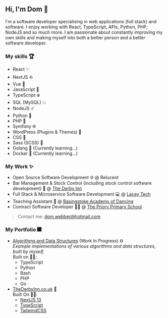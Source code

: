 ## Hi, I'm Dom 👋

I'm a software developer specialising in web applications (full stack) and software. I enjoy working with React, TypeScript, APIs, Python, PHP, NodeJS and so much more. I am passionate about constantly improving my own skills and making myself into both a better person and a better software developer.  

### My skills 🏆

- React ✨
- NextJS ⛵
- Vue 🚀
- JavaScript 📏
- TypeScript ❄️
- SQL (MySQL) 💥
- NodeJS ☄️
- Python 🐍
- PHP 🐘
- Symfony 🌐
- WordPress (Plugins & Themes) 🔌
- CSS 💄
- Sass (SCSS) 💍
- Golang 🚤 (Currently learning...)
- Docker :whale: (Currently learning...)

### My Work ✨

- Open Source Software Development 🌐 @ Relucent
- Bar Management & Stock Control (including stock control software development) 🍷 @ [The Derby Inn](https://thederbyinn.co.uk)
- Full Stack & Microservice Software Development 💻 @ [Lacey Tech](https://lacey-tech.com)
- Teaching Assistant 💃 @ [Basingstoke Academy of Dancing](https://www.basingstokeacademy.co.uk)
- Contract Software Developer 🧑‍🏫 @ [The Priory Primary School](https://www.theprioryprimaryschool.org.uk)

> Contact me: <dom.webber@hotmail.com>

### My Portfolio 🎆

- [Algorithms and Data Structures](https://github.com/domwebber/algorithms-and-data-structures) (Work In Progress) ⚙️ \
  *Example implementations of various algorithms and data structures, built by myself.* \
  Built on 👨‍💻:
  - TypeScript
  - Python
  - Bash
  - PHP
  - Go
- [TheDerbyInn.co.uk](https://thederbyinn.co.uk) 🍹 \
  Built On 👨‍💻:
  - [NextJS 13](https://nextjs.org)
  - [TypeScript](https://typescriptlang.org)
  - [TailwindCSS](https://tailwindcss.com)
